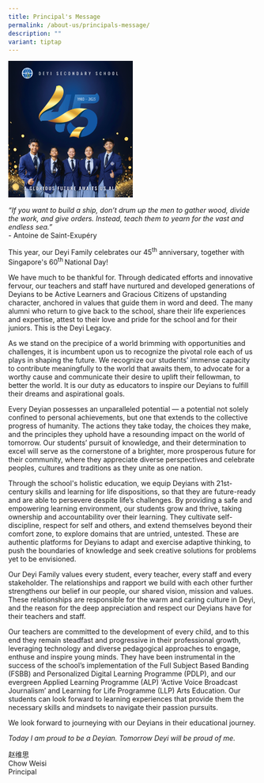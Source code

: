 ```yaml
---
title: Principal's Message
permalink: /about-us/principals-message/
description: ""
variant: tiptap
---
```

<div class="isomer-image-wrapper">
<img style="width: 50%" height="auto" width="50%" alt="" src="/images/About Us/45_banner.png">
</div>
<p><em>“If you want to build a ship, don’t drum up the men to gather wood, divide the work, and give orders. Instead, teach them to yearn for the vast and endless sea.”</em>
<br>- Antoine de Saint-Exupéry</p>
<p></p>
<p>This year, our Deyi Family celebrates our 45<sup>th</sup> anniversary,
together with Singapore's 60<sup>th </sup>National Day!</p>
<p>We have much to be thankful for. Through dedicated efforts and innovative
fervour, our teachers and staff have nurtured and developed generations
of Deyians to be Active Learners and Gracious Citizens of upstanding character,
anchored in values that guide them in word and deed. The many alumni who
return to give back to the school, share their life experiences and expertise,
attest to their love and pride for the school and for their juniors. This
is the Deyi Legacy.</p>
<p>As we stand on the precipice of a world brimming with opportunities and
challenges, it is incumbent upon us to recognize the pivotal role each
of us plays in shaping the future. We recognize our students’ immense capacity
to contribute meaningfully to the world that awaits them, to advocate for
a worthy cause and communicate their desire to uplift their fellowman,
to better the world. It is our duty as educators to inspire our Deyians
to fulfill their dreams and aspirational goals.</p>
<p>Every Deyian possesses an unparalleled potential — a potential not solely
confined to personal achievements, but one that extends to the collective
progress of humanity. The actions they take today, the choices they make,
and the principles they uphold have a resounding impact on the world of
tomorrow. Our students’ pursuit of knowledge, and their determination to
excel will serve as the cornerstone of a brighter, more prosperous future
for their community, where they appreciate diverse perspectives and celebrate
peoples, cultures and traditions as they unite as one nation.</p>
<p>Through the school's holistic education, we equip Deyians with 21st-century
skills and learning for life dispositions, so that they are future-ready
and are able to persevere despite life’s challenges. By providing a safe
and empowering learning environment, our students grow and thrive, taking
ownership and accountability over their learning. They cultivate self-discipline,
respect for self and others, and extend themselves beyond their comfort
zone, to explore domains that are untried, untested. These are authentic
platforms for Deyians to adapt and exercise adaptive thinking, to push
the boundaries of knowledge and seek creative solutions for problems yet
to be envisioned.</p>
<p>Our Deyi Family values every student, every teacher, every staff and every
stakeholder. The relationships and rapport we build with each other further
strengthens our belief in our people, our shared vision, mission and values.
These relationships are responsible for the warm and caring culture in
Deyi, and the reason for the deep appreciation and respect our Deyians
have for their teachers and staff.</p>
<p>Our teachers are committed to the development of every child, and to this
end they remain steadfast and progressive in their professional growth,
leveraging technology and diverse pedagogical approaches to engage, enthuse
and inspire young minds. They have been instrumental in the success of
the school’s implementation of the Full Subject Based Banding (FSBB) and
Personalized Digital Learning Programme (PDLP), and our evergreen Applied
Learning Programme (ALP) ‘Active Voice Broadcast Journalism’ and Learning
for Life Programme (LLP) Arts Education. Our students can look forward
to learning experiences that provide them the necessary skills and mindsets
to navigate their passion pursuits.</p>
<p>We look forward to journeying with our Deyians in their educational journey.</p>
<p><em>Today I am proud to be a Deyian. Tomorrow Deyi will be proud of me.</em>
</p>
<p>赵维思
<br>Chow Weisi
<br>Principal</p>